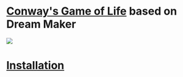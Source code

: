 # <a href='https://en.wikipedia.org/wiki/Conway%27s_Game_of_Life'>Conway's Game of Life</a> based on Dream Maker

<img src='https://cdn.discordapp.com/attachments/266926913019314197/763716626507628604/0g051DFR3x.gif'>

# [Installation](https://github.com/AlexMorgan3817/dm-lifegame/blob/main/.github/instalation.md)
